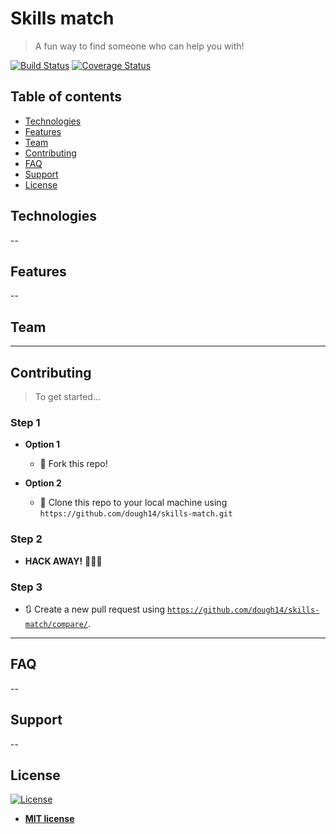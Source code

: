 # Skills match
> A fun way to find someone who can help you with!

[![Build Status](http://img.shields.io/travis/badges/badgerbadgerbadger.svg?style=flat-square)](https://travis-ci.org/badges/badgerbadgerbadger) [![Coverage Status](http://img.shields.io/coveralls/badges/badgerbadgerbadger.svg?style=flat-square)](https://coveralls.io/r/badges/badgerbadgerbadger)

## Table of contents
- [Technologies](#technologies)
- [Features](#features)
- [Team](#team)
- [Contributing](#contributing)
- [FAQ](#faq)
- [Support](#support)
- [License](#license)

## Technologies

--

## Features

--

## Team

---

## Contributing

> To get started...

### Step 1

- **Option 1**
    - 🍴 Fork this repo!

- **Option 2**
    - 👯 Clone this repo to your local machine using `https://github.com/dough14/skills-match.git`

### Step 2

- **HACK AWAY!** 🔨🔨🔨

### Step 3

- 🔃 Create a new pull request using <a href="https://github.com/dough14/skills-match/compare/" target="_blank">`https://github.com/dough14/skills-match/compare/`</a>.

---

## FAQ

--

## Support

--

## License

[![License](http://img.shields.io/:license-mit-blue.svg?style=flat-square)](http://badges.mit-license.org)

- **[MIT license](http://opensource.org/licenses/mit-license.php)**
